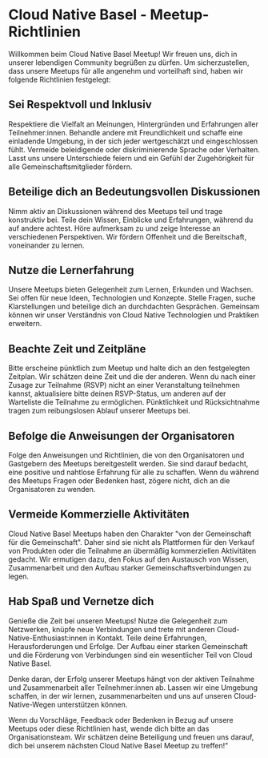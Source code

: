 # Cloud Native Basel - Meetup-Richtlinien

Willkommen beim Cloud Native Basel Meetup! Wir freuen uns, dich in unserer lebendigen Community begrüßen zu dürfen. Um sicherzustellen, dass unsere Meetups für alle angenehm und vorteilhaft sind, haben wir folgende Richtlinien festgelegt:

## Sei Respektvoll und Inklusiv

Respektiere die Vielfalt an Meinungen, Hintergründen und Erfahrungen aller Teilnehmer:innen. Behandle andere mit Freundlichkeit und schaffe eine einladende Umgebung, in der sich jeder wertgeschätzt und eingeschlossen fühlt. Vermeide beleidigende oder diskriminierende Sprache oder Verhalten. Lasst uns unsere Unterschiede feiern und ein Gefühl der Zugehörigkeit für alle Gemeinschaftsmitglieder fördern.

## Beteilige dich an Bedeutungsvollen Diskussionen

Nimm aktiv an Diskussionen während des Meetups teil und trage konstruktiv bei. Teile dein Wissen, Einblicke und Erfahrungen, während du auf andere achtest. Höre aufmerksam zu und zeige Interesse an verschiedenen Perspektiven. Wir fördern Offenheit und die Bereitschaft, voneinander zu lernen.

## Nutze die Lernerfahrung

Unsere Meetups bieten Gelegenheit zum Lernen, Erkunden und Wachsen. Sei offen für neue Ideen, Technologien und Konzepte. Stelle Fragen, suche Klarstellungen und beteilige dich an durchdachten Gesprächen. Gemeinsam können wir unser Verständnis von Cloud Native Technologien und Praktiken erweitern.

## Beachte Zeit und Zeitpläne

Bitte erscheine pünktlich zum Meetup und halte dich an den festgelegten Zeitplan. Wir schätzen deine Zeit und die der anderen. Wenn du nach einer Zusage zur Teilnahme (RSVP) nicht an einer Veranstaltung teilnehmen kannst, aktualisiere bitte deinen RSVP-Status, um anderen auf der Warteliste die Teilnahme zu ermöglichen. Pünktlichkeit und Rücksichtnahme tragen zum reibungslosen Ablauf unserer Meetups bei.

## Befolge die Anweisungen der Organisatoren

Folge den Anweisungen und Richtlinien, die von den Organisatoren und Gastgebern des Meetups bereitgestellt werden. Sie sind darauf bedacht, eine positive und nahtlose Erfahrung für alle zu schaffen. Wenn du während des Meetups Fragen oder Bedenken hast, zögere nicht, dich an die Organisatoren zu wenden.

## Vermeide Kommerzielle Aktivitäten

Cloud Native Basel Meetups haben den Charakter "von der Gemeinschaft für die Gemeinschaft". Daher sind sie nicht als Plattformen für den Verkauf von Produkten oder die Teilnahme an übermäßig kommerziellen Aktivitäten gedacht. Wir ermutigen dazu, den Fokus auf den Austausch von Wissen, Zusammenarbeit und den Aufbau starker Gemeinschaftsverbindungen zu legen.

## Hab Spaß und Vernetze dich

Genieße die Zeit bei unseren Meetups! Nutze die Gelegenheit zum Netzwerken, knüpfe neue Verbindungen und trete mit anderen Cloud-Native-Enthusiast:innen in Kontakt. Teile deine Erfahrungen, Herausforderungen und Erfolge. Der Aufbau einer starken Gemeinschaft und die Förderung von Verbindungen sind ein wesentlicher Teil von Cloud Native Basel.

Denke daran, der Erfolg unserer Meetups hängt von der aktiven Teilnahme und Zusammenarbeit aller Teilnehmer:innen ab. Lassen wir eine Umgebung schaffen, in der wir lernen, zusammenarbeiten und uns auf unseren Cloud-Native-Wegen unterstützen können.

Wenn du Vorschläge, Feedback oder Bedenken in Bezug auf unsere Meetups oder diese Richtlinien hast, wende dich bitte an das Organisationsteam. Wir schätzen deine Beteiligung und freuen uns darauf, dich bei unserem nächsten Cloud Native Basel Meetup zu treffen!"
